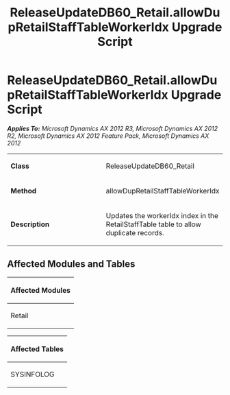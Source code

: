 ﻿---
title: ReleaseUpdateDB60_Retail.allowDupRetailStaffTableWorkerIdx Upgrade Script
TOCTitle: ReleaseUpdateDB60_Retail.allowDupRetailStaffTableWorkerIdx Upgrade Script
ms:assetid: d953bfc8-37ae-7780-3888-4c8e788a42c3
ms:mtpsurl: https://msdn.microsoft.com/en-us/library/JJ687117(v=AX.60)
ms:contentKeyID: 49711564
ms.date: 05/18/2015
mtps_version: v=AX.60
---

# ReleaseUpdateDB60\_Retail.allowDupRetailStaffTableWorkerIdx Upgrade Script 


_**Applies To:** Microsoft Dynamics AX 2012 R3, Microsoft Dynamics AX 2012 R2, Microsoft Dynamics AX 2012 Feature Pack, Microsoft Dynamics AX 2012_

<table>
<colgroup>
<col style="width: 50%" />
<col style="width: 50%" />
</colgroup>
<tbody>
<tr class="odd">
<td><p><strong>Class</strong></p></td>
<td><p>ReleaseUpdateDB60_Retail</p></td>
</tr>
<tr class="even">
<td><p><strong>Method</strong></p></td>
<td><p>allowDupRetailStaffTableWorkerIdx</p></td>
</tr>
<tr class="odd">
<td><p><strong>Description</strong></p></td>
<td><p>Updates the workerIdx index in the RetailStaffTable table to allow duplicate records.</p></td>
</tr>
</tbody>
</table>


## Affected Modules and Tables

<table>
<colgroup>
<col style="width: 100%" />
</colgroup>
<thead>
<tr class="header">
<th><p>Affected Modules</p></th>
</tr>
</thead>
<tbody>
<tr class="odd">
<td><p>Retail</p></td>
</tr>
</tbody>
</table>


<table>
<colgroup>
<col style="width: 100%" />
</colgroup>
<thead>
<tr class="header">
<th><p>Affected Tables</p></th>
</tr>
</thead>
<tbody>
<tr class="odd">
<td><p>SYSINFOLOG</p></td>
</tr>
</tbody>
</table>

  



